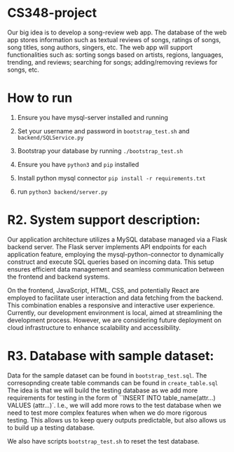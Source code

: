 # CS348-project

Our big idea is to develop a song-review web app. The database of the web app stores information such as textual reviews of songs, ratings of songs, song titles, song authors, singers, etc. The web app will support functionalities such as: sorting songs based on artists, regions, languages, trending, and reviews; searching for songs; adding/removing reviews for songs, etc. 

# How to run

1. Ensure you have mysql-server installed and running
2. Set your username and password in `bootstrap_test.sh` and `backend/SQLService.py`
3. Bootstrap your database by running `./bootstrap_test.sh`

4. Ensure you have `python3` and `pip` installed
5. Install python mysql connector `pip install -r requirements.txt`
6. run `python3 backend/server.py`

# R2. System support description:
Our application architecture utilizes a MySQL database managed via a Flask backend server. The Flask server implements API endpoints for each application feature, employing the mysql-python-connector to dynamically construct and execute SQL queries based on incoming data. This setup ensures efficient data management and seamless communication between the frontend and backend systems.

On the frontend, JavaScript, HTML, CSS, and potentially React are employed to facilitate user interaction and data fetching from the backend. This combination enables a responsive and interactive user experience. Currently, our development environment is local, aimed at streamlining the development process. However, we are considering future deployment on cloud infrastructure to enhance scalability and accessibility.

# R3. Database with sample dataset:
Data for the sample dataset can be found in `bootstrap_test.sql`. The corresopnding create table commands can be found in `create_table.sql` The idea is that we will build the testing database as we add more requirements for testing in the form of ``INSERT INTO table_name(attr...) VALUES (attr...)`. I.e., we will add more rows to the test database when we need to test more complex features when when we do more rigorous testing. This allows us to keep query outputs predictable, but also allows us to build up a testing database.

We also have scripts `bootstrap_test.sh` to reset the test database.

